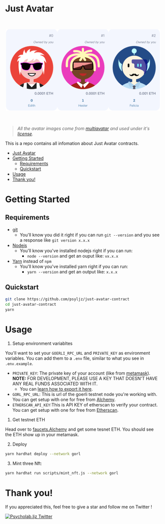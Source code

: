 # Just Avatar


<br/>
<p align="center">
<img src="./image/avatar.png" width="500" alt="Hardhat NextJS Marketplace">
</a>
</p>
<br/>

>  *All the avatar images come from [multiavatar](https://multiavatar.com/)  and used under it's [license](https://github.com/multiavatar/Multiavatar/blob/main/LICENSE).*

This is a repo contains all infomation about Just Avatar contracts.

- [Just Avatar](#just-avatar)
- [Getting Started](#getting-started)
  - [Requirements](#requirements)
  - [Quickstart](#quickstart)
- [Usage](#usage)
- [Thank you!](#thank-you)


# Getting Started

## Requirements

- [git](https://git-scm.com/book/en/v2/Getting-Started-Installing-Git)
  - You'll know you did it right if you can run `git --version` and you see a response like `git version x.x.x`
- [Nodejs](https://nodejs.org/en/)
  - You'll know you've installed nodejs right if you can run:
    - `node --version` and get an ouput like: `vx.x.x`
- [Yarn](https://classic.yarnpkg.com/lang/en/docs/install/) instead of `npm`
  - You'll know you've installed yarn right if you can run:
    - `yarn --version` and get an output like: `x.x.x`


## Quickstart

```bash
git clone https://github.com/psyljz/just-avatar-contract
cd just-avatar-contract
yarn
```

# Usage

1. Setup environment variabltes

You'll want to set your `GOERLI_RPC_URL` and `PRIVATE_KEY` as environment variables. You can add them to a `.env` file, similar to what you see in `.env.example`.

- `PRIVATE_KEY`: The private key of your account (like from [metamask](https://metamask.io/)). **NOTE:** FOR DEVELOPMENT, PLEASE USE A KEY THAT DOESN'T HAVE ANY REAL FUNDS ASSOCIATED WITH IT.
  - You can [learn how to export it here](https://metamask.zendesk.com/hc/en-us/articles/360015289632-How-to-Export-an-Account-Private-Key).
- `GORL_RPC_URL`: This is url of the goerli testnet node you're working with. You can get setup with one for free from [Alchemy](https://alchemy.com/?r=0ede4fdf6cd368f9).
- `ETHERSCAN_API_KEY`:This is API KEY of etherscan to verify your contract. You can get setup with one for free from [Etherscan](https://etherscan.io/myapikey).

1. Get testnet ETH

Head over to [faucets.Alchemy](https://goerlifaucet.com/) and get some tesnet ETH. You should see the ETH show up in your metamask.

2. Deploy

```bash
yarn hardhat deploy --network gorl
```

3. Mint three Nft:

```bash
yarn hardhat run scripts/mint_nft.js --network gorl
```


# Thank you!

If you appreciated this, feel free to give a star and follow me on Twitter !

[![Psycholab.ljz Twitter](https://img.shields.io/badge/Twitter-1DA1F2?style=for-the-badge&logo=twitter&logoColor=white)](https://twitter.com/ljzbtc)

